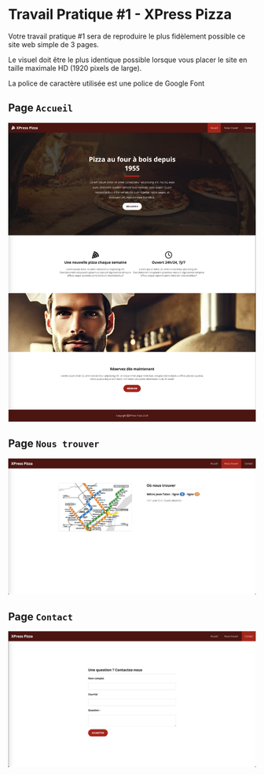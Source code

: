# Travail Pratique #1 - XPress Pizza
Votre travail pratique #1 sera de reproduire le plus fidèlement possible ce site web simple de 3 pages.

Le visuel doit être le plus identique possible lorsque vous placer le site en taille maximale HD (1920 pixels de large).

La police de caractère utilisée est une police de Google Font

## Page `Accueil`

![IMAGE](./images/accueil.png)

## Page `Nous trouver`

![IMAGE](./images/nous-trouver.png)

## Page `Contact`

![IMAGE](./images/contact.png)